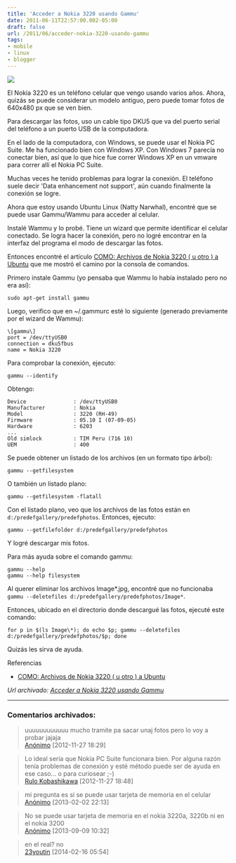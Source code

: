 ```yaml
---
title: 'Acceder a Nokia 3220 usando Gammu'
date: 2011-06-11T22:57:00.002-05:00
draft: false
url: /2011/06/acceder-nokia-3220-usando-gammu
tags: 
- mobile
- linux
- blogger
---
```


[![](http://1.bp.blogspot.com/-CkYp1y9wqIc/TfQ5MBfR_II/AAAAAAAABWU/wtcG_7xm2rA/s200/nokia-3220b.jpg)](http://1.bp.blogspot.com/-CkYp1y9wqIc/TfQ5MBfR_II/AAAAAAAABWU/wtcG_7xm2rA/s1600/nokia-3220b.jpg)

El Nokia 3220 es un teléfono celular que vengo usando varios años. Ahora, quizás se puede considerar un modelo antiguo, pero puede tomar fotos de 640x480 px que se ven bien.  
  
Para descargar las fotos, uso un cable tipo DKU5 que va del puerto serial del teléfono a un puerto USB de la computadora.  
  
En el lado de la computadora, con Windows, se puede usar el Nokia PC Suite. Me ha funcionado bien con Windows XP. Con Windows 7 parecía no conectar bien, así que lo que hice fue correr Windows XP en un vmware para correr allí el Nokia PC Suite.  
  
Muchas veces he tenido problemas para lograr la conexión. El teléfono suele decir 'Data enhancement not support', aún cuando finalmente la conexión se logre.  
  
Ahora que estoy usando Ubuntu Linux (Natty Narwhal), encontré que se puede usar Gammu/Wammu para acceder al celular.  
  
Instalé Wammu y lo probé. Tiene un wizard que permite identificar el celular conectado. Se logra hacer la conexión, pero no logré encontrar en la interfaz del programa el modo de descargar las fotos.  
  
Entonces encontré el artículo [COMO: Archivos de Nokia 3220 ( u otro ) a Ubuntu](https://lists.ubuntu.com/archives/ubuntu-es/2006-June/016657.html) que me mostró el camino por la consola de comandos.  
  
Primero instale Gammu (yo pensaba que Wammu lo había instalado pero no era así):  
  
```
sudo apt-get install gammu  

```  
Luego, verifico que en ~/.gammurc esté lo siguiente (generado previamente por el wizard de Wammu):  
  
```
\[gammu\]  
port = /dev/ttyUSB0  
connection = dku5fbus  
name = Nokia 3220  

```  
Para comprobar la conexión, ejecuto:  
  
```
gammu --identify  

```  
Obtengo:  
  
```
Device               : /dev/ttyUSB0  
Manufacturer         : Nokia  
Model                : 3220 (RH-49)  
Firmware             : 05.10 I (07-09-05)  
Hardware             : 6203  
...  
Old simlock          : TIM Peru (716 10)  
UEM                  : 400  

```  
Se puede obtener un listado de los archivos (en un formato tipo árbol):  
  
```
gammu --getfilesystem  

```  
O también un listado plano:  
  
```
gammu --getfilesystem -flatall  

```  
Con el listado plano, veo que los archivos de las fotos están en `d:/predefgallery/predefphotos`. Entonces, ejecuto:  
  
```
gammu --getfilefolder d:/predefgallery/predefphotos  

```  
Y logré descargar mis fotos.  
  
Para más ayuda sobre el comando gammu:  
  
```
gammu --help  
gammu --help filesystem  

```  
Al querer eliminar los archivos Image\*.jpg, encontré que no funcionaba `gammu --deletefiles d:/predefgallery/predefphotos/Image*`.  
  
Entonces, ubicado en el directorio donde descargué las fotos, ejecuté este comando:  
  
```
for p in $(ls Image\*); do echo $p; gammu --deletefiles d:/predefgallery/predefphotos/$p; done  

```  
Quizás les sirva de ayuda.  
  
Referencias  
  

*   [COMO: Archivos de Nokia 3220 ( u otro ) a Ubuntu](https://lists.ubuntu.com/archives/ubuntu-es/2006-June/016657.html)

_*Url archivado: [Acceder a Nokia 3220 usando Gammu](https://akcdev.blogspot.com/2011/06/acceder-nokia-3220-usando-gammu.html)*_

---
### Comentarios archivados:

>
> uuuuuuuuuuuu mucho tramite pa sacar unaj fotos pero lo voy a probar jajaja
> \
> [Anónimo](# "noreply@blogger.com") [2012-11-27 18:29]

>
> Lo ideal sería que Nokia PC Suite funcionara bien. Por alguna razón tenía problemas de conexión y esté método puede ser de ayuda en ese caso... o para curiosear ;-)
> \
> [Rulo Kobashikawa](https://www.blogger.com/profile/07020497448167262255 "noreply@blogger.com") [2012-11-27 18:48]

>
> mi pregunta es si se puede usar tarjeta de memoria en el celular
> \
> [Anónimo](# "noreply@blogger.com") [2013-02-02 22:13]

>
> No se puede usar tarjeta de memoria en el nokia 3220a, 3220b ni en el nokia 3200
> \
> [Anónimo](# "noreply@blogger.com") [2013-09-09 10:32]

>
> en el real? no
> \
> [23youtin](https://www.blogger.com/profile/16592928905619145234 "noreply@blogger.com") [2014-02-16 05:54]
